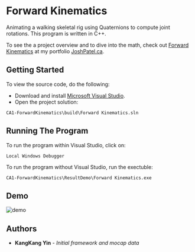 # Forward Kinematics

Animating a walking skeletal rig using Quaternions to compute joint rotations. This program is written in C++.

To see the a project overview and to dive into the math, check out [Forward Kinematics](http://joshpatel.ca/forward_kinematics) at my portfolio [JoshPatel.ca](http://joshpatel.ca/).

## Getting Started

To view the source code, do the following:

* Download and install [Microsoft Visual Studio](https://visualstudio.microsoft.com/downloads/).
* Open the project solution:

```
CA1-ForwardKinematics\build\Forward Kinematics.sln
```

## Running The Program

To run the program within Visual Studio, click on:
```
Local Windows Debugger
```
To run the program without Visual Studio, run the exectuble:
```
CA1-ForwardKinematics\ResultDemo\Forward Kinematics.exe
```

## Demo

![demo](https://github.com/joshilp/joshilp.github.io/blob/master/images/CA1-ForwardKinematics/ca1.gif?raw=true)



## Authors

* **KangKang Yin** - *Initial framework and mocap data*